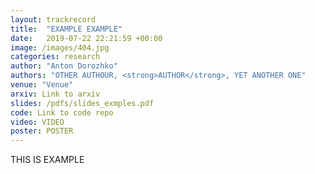 ```yaml
---
layout: trackrecord
title:  "EXAMPLE EXAMPLE"
date:   2019-07-22 22:21:59 +00:00
image: /images/404.jpg
categories: research
author: "Anton Dorozhko"
authors: "OTHER AUTHOUR, <strong>AUTHOR</strong>, YET ANOTHER ONE"
venue: "Venue"
arxiv: Link to arxiv
slides: /pdfs/slides_exmples.pdf
code: Link to code repo
video: VIDEO
poster: POSTER
---
```


THIS IS EXAMPLE
